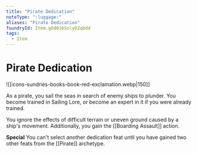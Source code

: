 ```yaml
---
title: "Pirate Dedication"
noteType: ":luggage:"
aliases: "Pirate Dedication"
foundryId: Item.gOd016SslyDZqbdd
tags:
  - Item
---
```


# Pirate Dedication
![[icons-sundries-books-book-red-exclamation.webp|150]]

As a pirate, you sail the seas in search of enemy ships to plunder. You become trained in Sailing Lore, or become an expert in it if you were already trained.

You ignore the effects of difficult terrain or uneven ground caused by a ship's movement. Additionally, you gain the [[Boarding Assault]] action.

**Special** You can't select another dedication feat until you have gained two other feats from the [[Pirate]] archetype.

